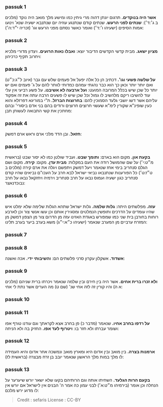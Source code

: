 
### passuk 1
<b>אשר היה בנוקדים.</b> תרגום יונתן דהוה מרי גיתין כמו ומישע מלך מואב היה נוקד (מלכים ב ג׳:ד׳):
<b>שנתים לפני הרעש.</b> שנתים קודם שנתנגע עוזיה יום שנתנבא ישעיה שנא' וינועו אמות הסיפים (ישעיהו ו׳:ד׳) ואומר כאשר נסתם מפני הרעש וגו' (זכריה י״ד:ה׳):

### passuk 2
<b>מציון ישאג.</b> מבית קדשי הקדשים הדיבור יוצא:
<b>ואבלו נאות הרועים.</b> ויצדון מדורי מלכיא ויחרוב תקיף כרכיהון:

### passuk 3
<b>על שלשה פשעי וגו'.</b> דכתיב הן כל אלה יפעל אל פעמים שלש עם גבר (איוב ל״ג:כ״ט) ואם יותר יותר וכאן כך הוא כבר נהגתי עמהם כמדותי לוותר להם על ג' פעמים ואם יש יותר כל שכן שיש בכלל המרובה המועט:
<b>ועל ארבעה לא אשיבנו.</b> על פשע רביעי אין עלי עוד להשיבו ריקם מלהשיב לו גמול וכל שכן שיש לו פשעים הרבה עתה את זה אפקוד עליהם אשר דשו יושבי גלעד הסמוכין להם:
<b>בחרוצות הברזל.</b> ת"י במוריגא דפרזלא והוא כעין שופינ"א שקורין לימ"א שעשוי חרוצים חרוצים ורודים בהם בני אדם ביסורי' ובהם מחתכין את קשי התבואה לעשותן תבן:

### passuk 4
<b>חזאל.</b> ובן הדד מלכי ארם וראש ארם דמשק:

### passuk 5
<b>בקעת און.</b> מקום הוא בארם:
<b>ותומך שבט.</b> ועביד שולטן כמו לא יסור שבט (בראשית מ״ט:י׳) על שם שהמושל רודה את העם במקלות:
<b>מבית עדן.</b> מקום:
<b>קירה.</b> מקום ושם הגלם סנחריב בימי אחז שנאמר ויעל דמשק ויתפשם ויגלה את ארם קירה (מלכים ב ט״ז:ט׳) כל הפורענות שנתנבאו נביאי ישראל לבא חרב על העכו"ם נביאים שהיו קודם סנחריב כגון ישעיה ועמוס נבאו על חרב סנחריב וירמיה ויחזקאל נבאו על חרב נבוכדנאצר:

### passuk 6
<b>עזה.</b> מפלשתים היתה:
<b>גלות שלמה.</b> גלות ישראל שתהא הגלות שלימה שלא ימלט איש שהיו עומדים על הדרכים ותופשין הנמלטים ומסגירין אותם וכן עשו אנשי צור וכן לארבע רוחות בחורבן בית שני כמו שמפורש באגדת האזינו עזה מן הדרום צור מן הצפון דמשק מן המזרח ערביים מן המערב שנאמר (ישעיהו כ״א:י״ג) משא בערב ביער בערב תלינו:

### passuk 7

### passuk 8
<b>אשדוד.</b> אשקלון עקרון סרני פלשתים הם:
<b>והשיבותי ידי.</b> אכה ואשנה:

### passuk 9
<b>ולא זכרו ברית אחים.</b> אשר היה בין חירם ובין שלמה שנאמר ויכרתו ברית שניהם (מלכים א ה) והיו קורין זה לזה אחי שנ' (שם ט) מה הערים אשר נתת לי אחי:

### passuk 10

### passuk 11
<b>על רדפו בחרב אחיו.</b> שנאמר (מדבר כ) פן בחרב אצא לקראתך וגם עודנו טורף אפו ושומר עברתו ולא חזר בו:
<b>ויטרוף לעד אפו.</b> החזיק בה ולא הניחה:

### passuk 12
<b>ארמנות בצרה.</b> בין מואב ובין אדום היא ומארץ מואב ונמשכה אחר אדום והיא העמידה לו מלך במות מלך הראשון שנאמר יובב בן זרח מבצרה (בראשית לז):

### passuk 13
<b>בקעם הרות הגלעד.</b> השחיתו אותה וגם הרותיהם בקעו שלא ישאר יורש שיערער על הנחלה וכן אומר (בירמיהו מ״ט:א׳) לבני עמון כה אמר ה' הבנים אין לישראל אם יורש אין לו מדוע ירש מלכם:

>Credit : sefaris
>License : CC-BY